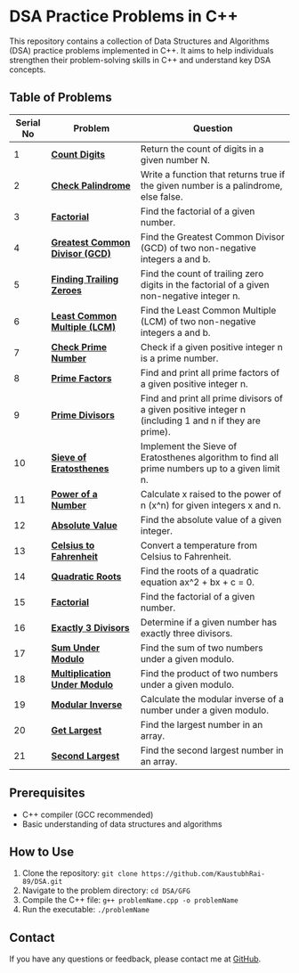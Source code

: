 # DSA Practice Problems in C++

This repository contains a collection of Data Structures and Algorithms (DSA) practice problems implemented in C++. It aims to help individuals strengthen their problem-solving skills in C++ and understand key DSA concepts.

## Table of Problems

| Serial No | Problem | Question |
|---|---|---|
| 1 | [**Count Digits**](https://github.com/KaustubhRai-89/DSA/blob/main/GFG/countDigits.cpp) | Return the count of digits in a given number N. |
| 2 | [**Check Palindrome**](https://github.com/KaustubhRai-89/DSA/blob/main/GFG/checkPalindrome.cpp) | Write a function that returns true if the given number is a palindrome, else false. |
| 3 | [**Factorial**](https://github.com/KaustubhRai-89/DSA/blob/main/GFG/factorial.cpp) | Find the factorial of a given number. |
| 4 | [**Greatest Common Divisor (GCD)**](https://github.com/KaustubhRai-89/DSA/blob/main/GFG/gcd.cpp) | Find the Greatest Common Divisor (GCD) of two non-negative integers a and b. |
| 5 | [**Finding Trailing Zeroes**](https://github.com/KaustubhRai-89/DSA/blob/main/GFG/findTrailingZeroes.cpp) | Find the count of trailing zero digits in the factorial of a given non-negative integer n. |
| 6 | [**Least Common Multiple (LCM)**](https://github.com/KaustubhRai-89/DSA/blob/main/GFG/lcm.cpp) | Find the Least Common Multiple (LCM) of two non-negative integers a and b. |
| 7 | [**Check Prime Number**](https://github.com/KaustubhRai-89/DSA/blob/main/GFG/checkPrime.cpp) | Check if a given positive integer n is a prime number. |
| 8 | [**Prime Factors**](https://github.com/KaustubhRai-89/DSA/blob/main/GFG/primeFactors.cpp) | Find and print all prime factors of a given positive integer n. |
| 9 | [**Prime Divisors**](https://github.com/KaustubhRai-89/DSA/blob/main/GFG/printDivisors.cpp) | Find and print all prime divisors of a given positive integer n (including 1 and n if they are prime). |
| 10 | [**Sieve of Eratosthenes**](https://github.com/KaustubhRai-89/DSA/blob/main/GFG/sieveOfEratosthenes.cpp) | Implement the Sieve of Eratosthenes algorithm to find all prime numbers up to a given limit n. |
| 11 | [**Power of a Number**](https://github.com/KaustubhRai-89/DSA/blob/main/GFG/power.cpp) | Calculate x raised to the power of n (x^n) for given integers x and n. |
| 12 | [**Absolute Value**](https://github.com/KaustubhRai-89/DSA/blob/main/GFG/absoluteValue.cpp) | Find the absolute value of a given integer. |
| 13 | [**Celsius to Fahrenheit**](https://github.com/KaustubhRai-89/DSA/blob/main/GFG/cToF.cpp) | Convert a temperature from Celsius to Fahrenheit. |
| 14 | [**Quadratic Roots**](https://github.com/KaustubhRai-89/DSA/blob/main/GFG/quadraticRoots.cpp) | Find the roots of a quadratic equation ax^2 + bx + c = 0. |
| 15 | [**Factorial**](https://github.com/KaustubhRai-89/DSA/blob/main/GFG/factorial.cpp) | Find the factorial of a given number. |
| 16 | [**Exactly 3 Divisors**](https://github.com/KaustubhRai-89/DSA/blob/main/GFG/exactly3Divisors.cpp) | Determine if a given number has exactly three divisors. |
| 17 | [**Sum Under Modulo**](https://github.com/KaustubhRai-89/DSA/blob/main/GFG/sumUnderModulo.cpp) | Find the sum of two numbers under a given modulo. |
| 18 | [**Multiplication Under Modulo**](https://github.com/KaustubhRai-89/DSA/blob/main/GFG/multiplicationUnderModulo.cpp) | Find the product of two numbers under a given modulo. |
| 19 | [**Modular Inverse**](https://github.com/KaustubhRai-89/DSA/blob/main/GFG/modInverse.cpp) | Calculate the modular inverse of a number under a given modulo. |
| 20 | [**Get Largest**](https://github.com/KaustubhRai-89/DSA/blob/main/GFG/getLargest.cpp) | Find the largest number in an array. |
| 21 | [**Second Largest**](https://github.com/KaustubhRai-89/DSA/blob/main/GFG/secondLargest.cpp) | Find the second largest number in an array. |


## Prerequisites

- C++ compiler (GCC recommended)
- Basic understanding of data structures and algorithms

## How to Use

1. Clone the repository: `git clone https://github.com/KaustubhRai-89/DSA.git`
2. Navigate to the problem directory: `cd DSA/GFG`
3. Compile the C++ file: `g++ problemName.cpp -o problemName`
4. Run the executable: `./problemName`


## Contact

If you have any questions or feedback, please contact me at [GitHub](https://github.com/KaustubhRai-89).
